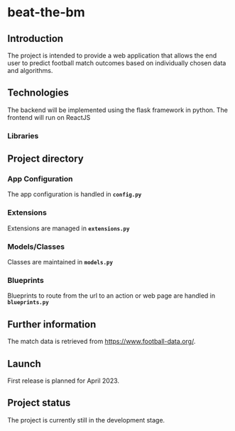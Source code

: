 # beat-the-bm

## Introduction
The project is intended to provide a web application that allows the end user to predict football match outcomes based on individually chosen data and algorithms.

## Technologies
The backend will be implemented using the flask framework in python.
The frontend will run on ReactJS
### Libraries

## Project directory
### App Configuration
The app configuration is handled in **`config.py`**
### Extensions
Extensions are managed in **`extensions.py`**

### Models/Classes
Classes are maintained in **`models.py`**
### Blueprints
Blueprints to route from the url to an action or web page are handled in **`blueprints.py`**

## Further information
The match data is retrieved from https://www.football-data.org/.

## Launch
First release is planned for April 2023.

## Project status
The project is currently still in the development stage.

